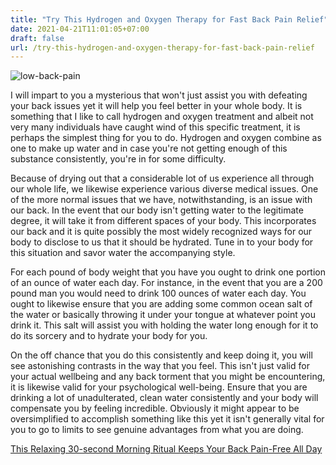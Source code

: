 ```yaml
---
title: "Try This Hydrogen and Oxygen Therapy for Fast Back Pain Relief"
date: 2021-04-21T11:01:05+07:00
draft: false
url: /try-this-hydrogen-and-oxygen-therapy-for-fast-back-pain-relief
---
```



<img src="/img/my-back-pain.webp" alt="low-back-pain" />

I will impart to you a mysterious that won't just assist you with defeating your back issues yet it will help you feel better in your whole body. It is something that I like to call hydrogen and oxygen treatment and albeit not very many individuals have caught wind of this specific treatment, it is perhaps the simplest thing for you to do. Hydrogen and oxygen combine as one to make up water and in case you're not getting enough of this substance consistently, you're in for some difficulty. 

Because of drying out that a considerable lot of us experience all through our whole life, we likewise experience various diverse medical issues. One of the more normal issues that we have, notwithstanding, is an issue with our back. In the event that our body isn't getting water to the legitimate degree, it will take it from different spaces of your body. This incorporates our back and it is quite possibly the most widely recognized ways for our body to disclose to us that it should be hydrated. Tune in to your body for this situation and savor water the accompanying style. 

For each pound of body weight that you have you ought to drink one portion of an ounce of water each day. For instance, in the event that you are a 200 pound man you would need to drink 100 ounces of water each day. You ought to likewise ensure that you are adding some common ocean salt of the water or basically throwing it under your tongue at whatever point you drink it. This salt will assist you with holding the water long enough for it to do its sorcery and to hydrate your body for you. 

On the off chance that you do this consistently and keep doing it, you will see astonishing contrasts in the way that you feel. This isn't just valid for your actual wellbeing and any back torment that you might be encountering, it is likewise valid for your psychological well-being. Ensure that you are drinking a lot of unadulterated, clean water consistently and your body will compensate you by feeling incredible. Obviously it might appear to be oversimplified to accomplish something like this yet it isn't generally vital for you to go to limits to see genuine advantages from what you are doing.
<div class="card">
	<div class="card-body">
		<p class="text-center"><a class="btn btn-success " href="https://9fb4a307v50wfn4gqnz308y-cn.hop.clickbank.net/">This Relaxing 30-second Morning Ritual Keeps Your Back Pain-Free All Day</a></p>
	</div>	
</div>	
